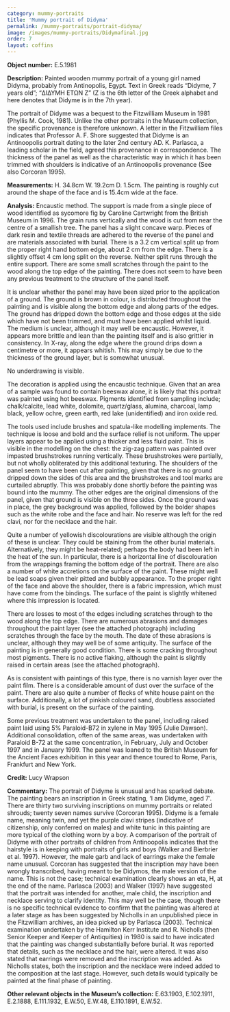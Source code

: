 ```yaml
---
category: mummy-portraits
title: 'Mummy portrait of Didyma'
permalink: /mummy-portraits/portrait-didyma/
image: /images/mummy-portraits/Didymafinal.jpg
order: 7
layout: coffins
---
```


**Object number:** E.5.1981

**Description:** Painted wooden mummy portrait of a young girl named Didyma, probably from Antinopolis, Egypt. Text in Greek reads “Didyme, 7 years old”; “ΔΙΔΥΜΗ ΕΤΩΝ Z” (Z is the 6th letter of the Greek alphabet and here denotes that Didyme is in the 7th year). 

The portrait of Didyme was a bequest to the Fitzwilliam Museum in 1981 (Phyllis M. Cook, 1981). Unlike the other portraits in the Museum collection, the specific provenance is therefore unknown. A letter in the Fitzwilliam files indicates that Professor A. F. Shore suggested that Didyme is an Antinoopolis portrait dating to the later 2nd century AD. K. Parlasca, a leading scholar in the field, agreed this provenance in correspondence. The thickness of the panel as well as the characteristic way in which it has been trimmed with shoulders is indicative of an Antinoopolis provenance (See also Corcoran 1995). 

**Measurements:** H. 34.8cm W. 19.2cm D. 1.5cm. The painting is roughly cut around the shape of the face and is 15.4cm wide at the face. 

**Analysis:** Encaustic method. The support is made from a single piece of wood identified as sycomore fig by Caroline Cartwright from the British Museum in 1996. The grain runs vertically and the wood is cut from near the centre of a smallish tree. The panel has a slight concave warp. Pieces of dark resin and textile threads are adhered to the reverse of the panel and are materials associated with burial. There is a 3.2 cm vertical split up from the proper right hand bottom edge, about 2 cm from the edge. There is a slightly offset 4 cm long split on the reverse. Neither split runs through the entire support. There are some small scratches through the paint to the wood along the top edge of the painting. There does not seem to have been any previous treatment to the structure of the panel itself.

It is unclear whether the panel may have been sized prior to the application of a ground. The ground is brown in colour, is distributed throughout the painting and is visible along the bottom edge and along parts of the edges. The ground has dripped down the bottom edge and those edges at the side which have not been trimmed, and must have been applied whilst liquid. The medium is unclear, although it may well be encaustic. However, it appears more brittle and lean than the painting itself and is also grittier in consistency. In X-ray, along the edge where the ground drips down a centimetre or more, it appears whitish. This may simply be due to the thickness of the ground layer, but is somewhat unusual.  

No underdrawing is visible. 

The decoration is applied using the encaustic technique. Given that an area of a sample was found to contain beeswax alone, it is likely that this portrait was painted using hot beeswax. Pigments identified from sampling include; chalk/calcite, lead white, dolomite, quartz/glass, alumina, charcoal, lamp black, yellow ochre, green earth, red lake (unidentified) and iron oxide red. 

The tools used include brushes and spatula-like modelling implements. The technique is loose and bold and the surface relief is not uniform. The upper layers appear to be applied using a thicker and less fluid paint. This is visible in the modelling on the chest: the zig-zag pattern was painted over impasted brushstrokes running vertically. These brushstrokes were partially, but not wholly obliterated by this additional texturing. The shoulders of the panel seem to have been cut after painting, given that there is no ground dripped down the sides of this area and the brushstrokes and tool marks are curtailed abruptly. This was probably done shortly before the painting was bound into the mummy. The other edges are the original dimensions of the panel, given that ground is visible on the three sides. Once the ground was in place, the grey background was applied, followed by the bolder shapes such as the white robe and the face and hair. No reserve was left for the red clavi, nor for the necklace and the hair. 

Quite a number of yellowish discolourations are visible although the origin of these is unclear. They could be staining from the other burial materials. Alternatively, they might be heat-related; perhaps the body had been left in the heat of the sun. In particular, there is a horizontal line of discolouration from the wrappings framing the bottom edge of the portrait. There are also a number of white accretions on the surface of the paint. These might well be lead soaps given their pitted and bubbly appearance. To the proper right of the face and above the shoulder, there is a fabric impression, which must have come from the bindings. The surface of the paint is slightly whitened where this impression is located.

There are losses to most of the edges including scratches through to the wood along the top edge. There are numerous abrasions and damages throughout the paint layer (see the attached photograph) including scratches through the face by the mouth. The date of these abrasions is unclear, although they may well be of some antiquity. The surface of the painting is in generally good condition. There is some cracking throughout most pigments. There is no active flaking, although the paint is slightly raised in certain areas (see the attached photograph).

As is consistent with paintings of this type, there is no varnish layer over the paint film. There is a considerable amount of dust over the surface of the paint. There are also quite a number of flecks of white house paint on the surface. Additionally, a lot of pinkish coloured sand, doubtless associated with burial, is present on the surface of the painting. 

Some previous treatment was undertaken  to the panel, including raised paint laid using 5% Paraloid-B72 in xylene in May 1995 (Julie Dawson). Additional consolidation, often of the same areas, was undertaken with Paraloid B-72 at the same concentration, in February, July and October 1997 and in January 1999. The panel was loaned to the British Museum for the Ancient Faces exhibition in this year and thence toured to Rome, Paris, Frankfurt and New York.

**Credit:** Lucy Wrapson

**Commentary:** The portrait of Didyme is unusual and has sparked debate. The painting bears an inscription in Greek stating, ‘I am Didyme, aged 7’. There are thirty two surviving inscriptions on mummy portraits or related shrouds; twenty seven names survive (Corcoran 1995). Didyme is a female name, meaning twin, and yet the purple clavi stripes (indicative of citizenship, only conferred on males) and white tunic in this painting are more typical of the clothing worn by a boy. A comparison of the portrait of Didyme with other portraits of children from Antinoopolis indicates that the hairstyle is in keeping with portraits of girls and boys (Walker and Bierbrier et al. 1997). However, the male garb and lack of earrings make the female name unusual. Corcoran has suggested that the inscription may have been wrongly transcribed, having meant to be Didymos, the male version of the name. This is not the case; technical examination clearly shows an eta, Η, at the end of the name. Parlasca (2003) and Walker (1997) have suggested that the portrait was intended for another, male child, the inscription and necklace serving to clarify identity. This may well be the case, though there is no specific technical evidence to confirm that the painting was altered at a later stage as has been suggested by Nicholls in an unpublished piece in the Fitzwilliam archives, an idea picked up by Parlasca (2003). Technical examination undertaken by the Hamilton Kerr Institute and R. Nicholls (then Senior Keeper and Keeper of Antiquities) in 1980 is said to have indicated that the painting was changed substantially before burial. It was reported that details, such as the necklace and the hair, were altered. It was also stated that earrings were removed and the inscription was added. As Nicholls states, both the inscription and the necklace were indeed added to the composition at the last stage. However, such details would typically be painted at the final phase of painting.

**Other relevant objects in the Museum’s collection:** E.63.1903, E.102.1911, E.2.1888, E.111.1932, E.W.50, E.W.48, E.110.1891, E.W.52. 
